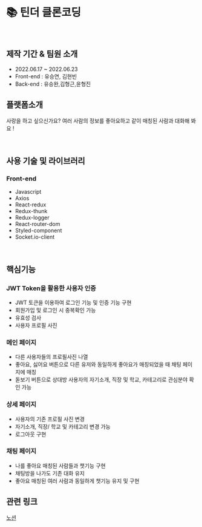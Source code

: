 # 📚 틴더 클론코딩

<br>

## 제작 기간 & 팀원 소개

- 2022.06.17 ~ 2022.06.23
- Front-end : 유승연, 김현빈
- Back-end : 유승완,김형근,윤형진
  <br>

## 플랫폼소개

사랑을 하고 싶으신가요? 여러 사람의 정보를 좋아요하고 같이 매칭된 사람과 대화해 봐요 !
<a href="http://hyunbeen.myweek.s3-website.ap-northeast-2.amazonaws.com/" target="http://hyunbeen.myweek.s3-website.ap-northeast-2.amazonaws.com/"></a>

 <br>
 
## 사용 기술 및 라이브러리
### Front-end
- Javascript
- Axios
- React-redux
- Redux-thunk
- Redux-logger
- React-router-dom
- Styled-component
- Socket.io-client
 
 <br>
 
 
## 핵심기능

### JWT Token을 활용한 사용자 인증

- JWT 토큰을 이용하여 로그인 기능 및 인증 기능 구현
- 회원가입 및 로그인 시 중복확인 가능
- 유효성 검사
- 사용자 프로필 사진

### 메인 페이지

- 다른 사용자들의 프로필사진 나열
- 좋아요, 싫어요 버튼으로 다른 유저와 동일하게 좋아요가 매칭되었을 때 채팅 페이지에 매칭
- 돋보기 버튼으로 상대방 사용자의 자기소개, 직장 및 학교, 카테고리로 관심분야 확인 가능

### 상세 페이지

- 사용자의 기존 프로필 사진 변경
- 자기소개, 직장/ 학교 및 카테고리 변경 가능
- 로그아웃 구현

### 채팅 페이지

- 나를 좋아요 매칭된 사람들과 챗기능 구현
- 채팅방을 나가도 기존 대화 유지
- 좋아요 매칭된 여러 사람과 동일하게 챗기능 유지 및 구현
  <br>

## 관련 링크

[노션](https://alike-gasosaurus-a29.notion.site/2-a5bc4af180ee473cae8e7036f78dc25d)

